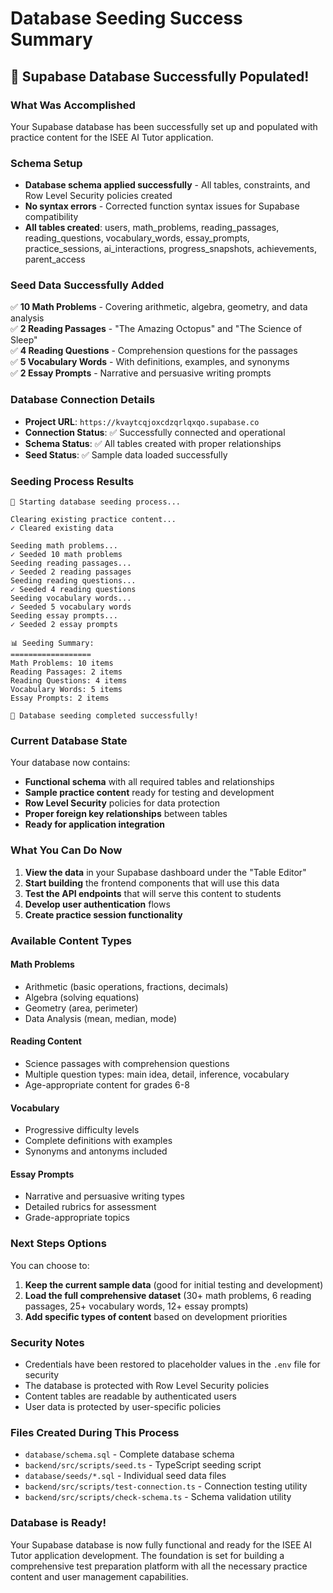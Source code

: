 # Database Seeding Success Summary

## 🎉 Supabase Database Successfully Populated!

### What Was Accomplished

Your Supabase database has been successfully set up and populated with practice content for the ISEE AI Tutor application.

### Schema Setup
- **Database schema applied successfully** - All tables, constraints, and Row Level Security policies created
- **No syntax errors** - Corrected function syntax issues for Supabase compatibility
- **All tables created**: users, math_problems, reading_passages, reading_questions, vocabulary_words, essay_prompts, practice_sessions, ai_interactions, progress_snapshots, achievements, parent_access

### Seed Data Successfully Added

✅ **10 Math Problems** - Covering arithmetic, algebra, geometry, and data analysis  
✅ **2 Reading Passages** - "The Amazing Octopus" and "The Science of Sleep"  
✅ **4 Reading Questions** - Comprehension questions for the passages  
✅ **5 Vocabulary Words** - With definitions, examples, and synonyms  
✅ **2 Essay Prompts** - Narrative and persuasive writing prompts  

### Database Connection Details
- **Project URL**: `https://kvaytcqjoxcdzqrlqxqo.supabase.co`
- **Connection Status**: ✅ Successfully connected and operational
- **Schema Status**: ✅ All tables created with proper relationships
- **Seed Status**: ✅ Sample data loaded successfully

### Seeding Process Results
```
🌱 Starting database seeding process...

Clearing existing practice content...
✓ Cleared existing data

Seeding math problems...
✓ Seeded 10 math problems
Seeding reading passages...
✓ Seeded 2 reading passages
Seeding reading questions...
✓ Seeded 4 reading questions
Seeding vocabulary words...
✓ Seeded 5 vocabulary words
Seeding essay prompts...
✓ Seeded 2 essay prompts

📊 Seeding Summary:
==================
Math Problems: 10 items
Reading Passages: 2 items
Reading Questions: 4 items
Vocabulary Words: 5 items
Essay Prompts: 2 items

🎉 Database seeding completed successfully!
```

### Current Database State

Your database now contains:
- **Functional schema** with all required tables and relationships
- **Sample practice content** ready for testing and development
- **Row Level Security** policies for data protection
- **Proper foreign key relationships** between tables
- **Ready for application integration**

### What You Can Do Now

1. **View the data** in your Supabase dashboard under the "Table Editor"
2. **Start building** the frontend components that will use this data
3. **Test the API endpoints** that will serve this content to students
4. **Develop user authentication** flows
5. **Create practice session functionality**

### Available Content Types

#### Math Problems
- Arithmetic (basic operations, fractions, decimals)
- Algebra (solving equations)
- Geometry (area, perimeter)
- Data Analysis (mean, median, mode)

#### Reading Content
- Science passages with comprehension questions
- Multiple question types: main idea, detail, inference, vocabulary
- Age-appropriate content for grades 6-8

#### Vocabulary
- Progressive difficulty levels
- Complete definitions with examples
- Synonyms and antonyms included

#### Essay Prompts
- Narrative and persuasive writing types
- Detailed rubrics for assessment
- Grade-appropriate topics

### Next Steps Options

You can choose to:

1. **Keep the current sample data** (good for initial testing and development)
2. **Load the full comprehensive dataset** (30+ math problems, 6 reading passages, 25+ vocabulary words, 12+ essay prompts)
3. **Add specific types of content** based on development priorities

### Security Notes

- Credentials have been restored to placeholder values in the `.env` file for security
- The database is protected with Row Level Security policies
- Content tables are readable by authenticated users
- User data is protected by user-specific policies

### Files Created During This Process

- `database/schema.sql` - Complete database schema
- `backend/src/scripts/seed.ts` - TypeScript seeding script
- `database/seeds/*.sql` - Individual seed data files
- `backend/src/scripts/test-connection.ts` - Connection testing utility
- `backend/src/scripts/check-schema.ts` - Schema validation utility

### Database is Ready!

Your Supabase database is now fully functional and ready for the ISEE AI Tutor application development. The foundation is set for building a comprehensive test preparation platform with all the necessary practice content and user management capabilities.
